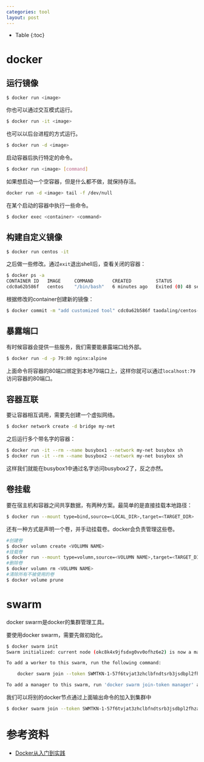 ```yaml
---
categories: tool
layout: post
---
```


- Table
{:toc}

# docker

## 运行镜像

```sh
$ docker run <image>
```

你也可以通过交互模式运行。

```sh
$ docker run -it <image>
```

也可以以后台进程的方式运行。

```sh
$ docker run -d <image>
```

启动容器后执行特定的命令。

```sh
$ docker run <image> [command]
```

如果想启动一个空容器，但是什么都不做，就保持存活。

```sh
docker run -d <image> tail -f /dev/null
```

在某个启动的容器中执行一些命令。

```sh
$ docker exec <container> <command>
```

## 构建自定义镜像

```sh
$ docker run centos -it
```

之后做一些修改。通过`exit`退出shell后，查看关闭的容器：

```sh
$ docker ps -a
CONTAINER ID   IMAGE     COMMAND       CREATED         STATUS                      PORTS     NAMES
cdc0a62b586f   centos    "/bin/bash"   6 minutes ago   Exited (0) 48 seconds ago             suspicious_allen 
```

根据修改的container创建新的镜像：

```sh
$ docker commit -m "add customized tool" cdc0a62b586f taodaling/centos-base
```

## 暴露端口

有时候容器会提供一些服务，我们需要能暴露端口给外部。

```sh
$ docker run -d -p 79:80 nginx:alpine
```

上面命令将容器的80端口绑定到本地79端口上，这样你就可以通过`localhost:79`访问容器的80端口。

## 容器互联

要让容器相互调用，需要先创建一个虚拟网络。

```sh
$ docker network create -d bridge my-net
```

之后运行多个带名字的容器：

```sh
$ docker run -it --rm --name busybox1 --network my-net busybox sh
$ docker run -it --rm --name busybox2 --network my-net busybox sh
```

这样我们就能在busybox1中通过名字访问busybox2了，反之亦然。

## 卷挂载

要在宿主机和容器之间共享数据，有两种方案。最简单的是直接挂载本地路径：

```sh
$ docker run --mount type=bind,source=<LOCAL_DIR>,target=<TARGET_DIR>
```

还有一种方式是声明一个卷，并手动挂载卷。docker会负责管理这些卷。

```sh
#创建卷
$ docker volumn create <VOLUMN NAME>
#挂载卷
$ docker run --mount type=volumn,source=<VOLUMN NAME>,target=<TARGET_DIR>
#删除卷
$ docker volumn rm <VOLUMN NAME>
#清除所有不被使用的卷
$ docker volume prune
```



# swarm

docker swarm是docker的集群管理工具。

要使用docker swarm，需要先做初始化。

```sh
$ docker swarm init
Swarm initialized: current node (okc8k4x9jfsdxg0vv0ofhz6e2) is now a manager.

To add a worker to this swarm, run the following command:

    docker swarm join --token SWMTKN-1-57f6tvjat3zhclbfndtsrb3jsdbpl2fhzauk4jarm37r0xql2t-2ulnvwgdoiw0uh4ba3cwbjoes 192.168.65.3:2377

To add a manager to this swarm, run 'docker swarm join-token manager' and follow the instructions.
```

我们可以将别的docker节点通过上面输出命令的加入到集群中

```sh
$ docker swarm join --token SWMTKN-1-57f6tvjat3zhclbfndtsrb3jsdbpl2fhzauk4jarm37r0xql2t-2ulnvwgdoiw0uh4ba3cwbjoes 192.168.65.3:2377
```

# 参考资料

- [Docker从入门到实践](https://yeasy.gitbook.io/docker_practice/)